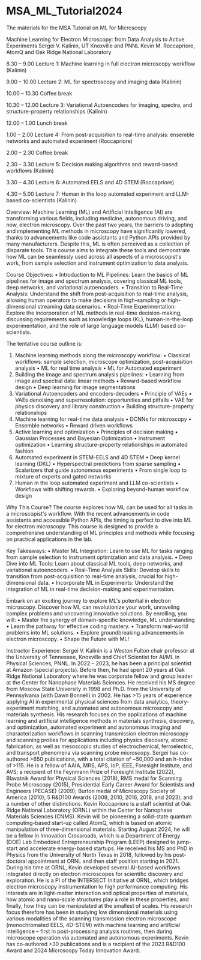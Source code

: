 # MSA_ML_Tutorial2024
The materials for the MSA Tutorial on ML for Microscopy

Machine Learning for Electron Microscopy: from Data Analysis to Active Experiments
Sergei V. Kalinin, UT Knoxville and PNNL
Kevin M. Roccapriore, AtomQ and Oak Ridge National Laboratory

8.30 – 9.00 	Lecture 1: Machine learning in full electron microscopy workflow (Kalinin)

9.00 – 10.00 	Lecture 2: ML for spectroscopy and imaging data (Kalinin)

10.00 – 10.30 	Coffee break

10.30 – 12.00 	Lecture 3: Variational Autoencoders for imaging, spectra, and structure-property 			relationships (Kalinin)

12.00 – 1.00 	Lunch break

1.00 – 2.00 	Lecture 4: From post-acquisition to real-time analysis: ensemble networks and 			automated experiment (Roccapriore)

2.00 – 2.30 	Coffee break

2.30 – 3.30 	Lecture 5: Decision making algorithms and reward-based workflows (Kalinin)

3.30 – 4.30 	Lecture 6: Automated EELS and 4D STEM (Roccapriore)

4.30 – 5.00 	Lecture 7: Human in the loop automated experiment and LLM-based co-scientists 			(Kalinin)


Overview:
Machine Learning (ML) and Artificial Intelligence (AI) are transforming various fields, including medicine, autonomous driving, and now, electron microscopy. Over the past two years, the barriers to adopting and implementing ML methods in microscopy have significantly lowered, thanks to advancements like code assistants and Python APIs provided by many manufacturers. Despite this, ML is often perceived as a collection of disparate tools. This course aims to integrate these tools and demonstrate how ML can be seamlessly used across all aspects of a microscopist's work, from sample selection and instrument optimization to data analysis.

Course Objectives:
•	Introduction to ML Pipelines: Learn the basics of ML pipelines for image and spectrum analysis, covering classical ML tools, deep networks, and variational autoencoders.
•	Transition to Real-Time Analysis: Understand the shift from post-acquisition to real-time analysis, allowing human operators to make decisions in high-sampling or high-dimensional streaming data scenarios.
•	Real-Time Experimentation: Explore the incorporation of ML methods in real-time decision-making, discussing requirements such as knowledge loops (KL), human-in-the-loop experimentation, and the role of large language models (LLM) based co-scientists.

The tentative course outline is:
1.	Machine learning methods along the microscopy workflow: 
•	Classical workflows: sample selection, microscope optimization, post-acquisition analysis
•	ML for real time analysis
•	ML for Automated experiment
2.	Building the image and spectrum analysis pipelines:
•	Learning from image and spectral data: linear methods
•	Reward-based workflow design
•	Deep learning for image segmentations
3.	Variational Autoencoders and encoders-decoders
•	Principle of VAEs
•	VAEs denoising and superresolution: opportunities and pitfalls
•	VAE for physics discovery and library construction
•	Building structure-property relationships
4.	Machine learning for real-time data analysis
•	DCNNs for microscopy
•	Ensemble networks
•	Reward driven workflows
5.	Active learning and optimization
•	Principles of decision making
•	Gaussian Processes and Bayesian Optimization
•	Instrument optimization
•	Learning structure-property relationships in automated fashion
6.	Automated experiment in STEM-EELS and 4D STEM
•	Deep kernel learning (DKL)
•	Hyperspectral predictions from sparse sampling
•	Scalarizers that guide autonomous experiments
•	From single loop to mixture of experts and gated networks
7.	Human in the loop automated experiment and LLM co-scientists
•	Workflows with shifting rewards.
•	Exploring beyond-human workflow design


Why This Course?
The course explores how ML can be used for all tasks in a microscopist's workflow. With the recent advancements in code assistants and accessible Python APIs, the timing is perfect to dive into ML for electron microscopy. This course is designed to provide a comprehensive understanding of ML principles and methods while focusing on practical applications in the lab.

Key Takeaways:
•	Master ML Integration: Learn to use ML for tasks ranging from sample selection to instrument optimization and data analysis.
•	Deep Dive into ML Tools: Learn about classical ML tools, deep networks, and variational autoencoders.
•	Real-Time Analysis Skills: Develop skills to transition from post-acquisition to real-time analysis, crucial for high-dimensional data.
•	Incorporate ML in Experiments: Understand the integration of ML in real-time decision-making and experimentation.

Embark on an exciting journey to explore ML's potential in electron microscopy. Discover how ML can revolutionize your work, unraveling complex problems and uncovering innovative solutions. By enrolling, you will:
•	Master the synergy of domain-specific knowledge, ML understanding
•	Learn the pathway for effective coding mastery.
•	Transform real-world problems into ML solutions.
•	Explore groundbreaking advancements in electron microscopy.
•	Shape the Future with ML!

Instructor Experience:
Sergei V. Kalinin is a Weston Fulton chair professor at the University of Tennessee, Knoxville and Chief Scientist for AI/ML in Physical Sciences, PNNL. In 2022 – 2023, he has been a principal scientist at Amazon (special projects). Before then, he had spent 20 years at Oak Ridge National Laboratory where he was corporate fellow and group leader at the Center for Nanophase Materials Sciences. He received his MS degree from Moscow State University in 1998 and Ph.D. from the University of Pennsylvania (with Dawn Bonnell) in 2002. He has >15 years of experience applying AI in experimental physical sciences from data analytics, theory-experiment matching, and automated and autonomous microscopy and materials synthesis. His research focuses on the applications of machine learning and artificial intelligence methods in materials synthesis, discovery, and optimization, automated experiment and autonomous imaging and characterization workflows in scanning transmission electron microscopy and scanning probes for applications including physics discovery, atomic fabrication, as well as mesoscopic studies of electrochemical, ferroelectric, and transport phenomena via scanning probe microscopy. Sergei has co-authored >650 publications, with a total citation of ~50,000 and an h-index of >115. He is a fellow of AAIA, MRS, APS, IoP, IEEE, Foresight Institute, and AVS; a recipient of the Feynmann Prize of Foresight Institute (2022), Blavatnik Award for Physical Sciences (2018), RMS medal for Scanning Probe Microscopy (2015), Presidential Early Career Award for Scientists and Engineers (PECASE) (2009); Burton medal of Microscopy Society of America (2010); 5 R&D100 Awards (2008, 2010, 2016, 2018, and 2023); and a number of other distinctions.
Kevin Roccapriore is a staff scientist at Oak Ridge National Laboratory (ORNL) within the Center for Nanophase Materials Sciences (CNMS). Kevin will be pioneering a solid-state quantum computing-based start-up called AtomQ, which is based on atomic manipulation of three-dimensional materials. Starting August 2024, he will be a fellow in Innovation Crossroads, which is a Department of Energy (DOE) Lab Embedded Entrepreneurship Program (LEEP) designed to jump-start and accelerate energy-based startups. He received his MS and PhD in Physics from the University of North Texas in 2018, followed by his post-doctoral appointment at ORNL and then staff position starting in 2021. During his time at ORNL, Kevin developed several AI-based workflows integrated directly on electron microscopes for scientific discovery and exploration. He is a PI of the INTERSECT Initiative at ORNL, which bridges electron microscopy instrumentation to high performance computing. His interests are in light-matter interaction and optical properties of materials, how atomic and nano-scale structures play a role in these properties, and finally, how they can be manipulated at the smallest of scales. His research focus therefore has been in studying low dimensional materials using various modalities of the scanning transmission electron microscope (monochromated EELS, 4D-STEM) with machine learning and artificial intelligence – first in post-processing analysis routines, then  during microscope operation via automated and autonomous experiments. Kevin has co-authored >30 publications and is a recipient of the 2023 R&D100 Award and 2024 Microscopy Today Innovation Award.
